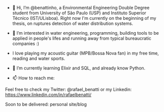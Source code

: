- 👋 Hi, I’m @benattinho, a Environmental Engineering Double Degree student from University of São Paulo (USP) and Instituto Superior Técnico (IST/ULisboa). Right now I'm currently on the beginning of my thesis, on ruptures detection of water distribution systems. 

- 👀 I’m interested in water engineering, programming, building tools to be applied in people's lifes and running away from typical bureaucratic companies :) 

- I love playing my acoustic guitar (MPB/Bossa Nova fan) in my free time, reading and water sports. 

- 🌱 I’m currently learning Elixir and SQL, and already know Python.

- 📫 How to reach me: 

Feel free to check my Twitter: @rafael_benatti 
or my Linkedin: 
https://www.linkedin.com/in/rafaelbenatti/

Soon to be delivered: personal site/blog

<!---
benattinho/benattinho is a ✨ special ✨ repository because its `README.md` (this file) appears on your GitHub profile.
You can click the Preview link to take a look at your changes.
--->
